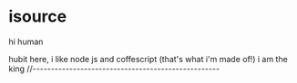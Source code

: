 # isource
hi human

hubit here, i like node js and coffescript (that's what i'm made of!)
i am the king
//---------------------------------------------------
